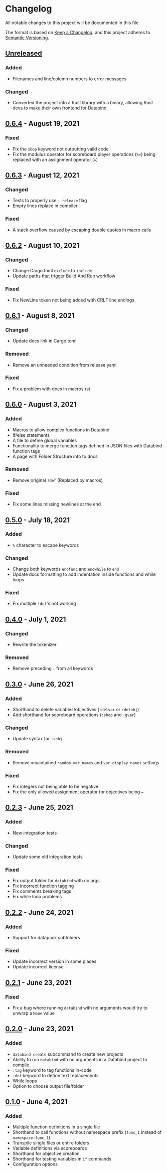 # Changelog

All notable changes to this project will be documented in this file.

The format is based on [Keep a Changelog](https://keepachangelog.com/en/1.0.0/),
and this project adheres to [Semantic Versioning](https://semver.org/spec/v2.0.0.html).

## [Unreleased]

### Added

- Filenames and line/column numbers to error messages

### Changed

- Converted the project into a Rust library with a binary, allowing Rust devs
  to make their own frontend for Databind

## [0.6.4] - August 19, 2021

### Fixed

- Fix the `sbop` keyword not outputting valid code
- Fix the modulus operator for scoreboard player operations (`%=`)
  being replaced with an assignment operator (`=`)

## [0.6.3] - August 12, 2021

### Changed

- Tests to properly use `--release` flag
- Empty lines replace in compiler

### Fixed

- A stack overflow caused by escaping double quotes in macro calls

## [0.6.2] - August 10, 2021

### Changed

- Change Cargo.toml `exclude` to `include`
- Update paths that trigger Build And Run workflow

### Fixed

- Fix NewLine token not being added with CRLF line endings

## [0.6.1] - August 8, 2021

### Changed

- Update docs link in Cargo.toml

### Removed

- Remove an unneeded condition from release.yaml

### Fixed

- Fix a problem with docs in macros.rst

## [0.6.0] - August 3, 2021

### Added

- Macros to allow complex functions in Databind
- If/else statements
- A file to define global variables
- Functionality to merge function tags defined in JSON files with Databind function tags
- A page with Folder Structure info to docs

### Removed

- Remove original `!def` (Replaced by macros)

### Fixed

- Fix some lines missing newlines at the end

## [0.5.0] - July 18, 2021

### Added

- `%` character to escape keywords

### Changed

- Change both keywords `endfunc` and `endwhile` to `end`
- Update docs formatting to add indentation inside functions and while loops

### Fixed

- Fix multiple `!def`'s not working

## [0.4.0] - July 1, 2021

### Changed

- Rewrite the tokenizer

### Removed

- Remove preceding `:` from all keywords

## [0.3.0] - June 26, 2021

### Added

- Shorthand to delete variables/objectives (`:delvar` or `:delobj`)
- Add shorthand for scoreboard operations (`:sbop` and `:gvar`)

### Changed

- Update syntax for `:sobj`

### Removed

- Remove nmaintained `random_var_names` and `var_display_names`
  settings

### Fixed

- Fix integers not being able to be negative
- Fix the only allowed assignment operator for objectives being `=`

## [0.2.3] - June 25, 2021

### Added

- New integration tests

### Changed

- Update some old integration tests

### Fixed

- Fix output folder for `databind` with no args
- Fix incorrect function tagging
- Fix comments breaking tags
- Fix while loop problems

## [0.2.2] - June 24, 2021

### Added

- Support for datapack subfolders

### Fixed

- Update incorrect version in some places
- Update incorrect license

## [0.2.1] - June 23, 2021

### Fixed

- Fix a bug where running `databind` with no arguments would try to
  unwrap a `None` value

## [0.2.0] - June 23, 2021

### Added

- `databind create` subcommand to create new projects
- Ability to run `databind` with no arguments in a Databind project to compile
- `:tag` keyword to tag functions in-code
- `:def` keyword to define text replacements
- While loops
- Option to choose output file/folder

## [0.1.0] - June 4, 2021

### Added

- Multiple function definitions in a single file
- Shorthand to call functions without namespace prefix (`func_1` instead of `namespace:func_1`)
- Transpile single files or entire folders
- Variable definitions via scoreboards
- Shorthand for objective creation
- Shorthand for testing variables in `if` commands
- Configuration options

[unreleased]: https://github.com/MysteryBlokHed/databind/compare/v0.6.4...HEAD
[0.6.4]: https://github.com/MysteryBlokHed/databind/compare/v0.6.3...v0.6.4
[0.6.3]: https://github.com/MysteryBlokHed/databind/compare/v0.6.2...v0.6.3
[0.6.2]: https://github.com/MysteryBlokHed/databind/compare/v0.6.1...v0.6.2
[0.6.1]: https://github.com/MysteryBlokHed/databind/compare/v0.6.0...v0.6.1
[0.6.0]: https://github.com/MysteryBlokHed/databind/compare/v0.5.0...v0.6.0
[0.5.0]: https://github.com/MysteryBlokHed/databind/compare/v0.4.0...v0.5.0
[0.4.0]: https://github.com/MysteryBlokHed/databind/compare/v0.3.0...v0.4.0
[0.3.0]: https://github.com/MysteryBlokHed/databind/compare/v0.2.3...v0.3.0
[0.2.3]: https://github.com/MysteryBlokHed/databind/compare/v0.2.2...v0.2.3
[0.2.2]: https://github.com/MysteryBlokHed/databind/compare/v0.2.1...v0.2.2
[0.2.1]: https://github.com/MysteryBlokHed/databind/compare/v0.2.0...v0.2.1
[0.2.0]: https://github.com/MysteryBlokHed/databind/compare/v0.1.0...v0.2.0
[0.1.0]: https://github.com/MysteryBlokHed/databind/releases/tag/v0.1.0
